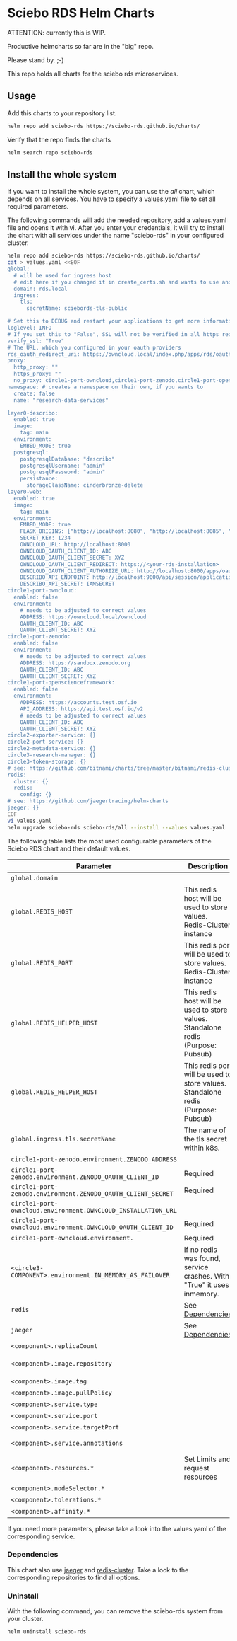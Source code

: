 # Sciebo RDS Helm Charts

ATTENTION:
currently this is WIP.

Productive helmcharts so far are in the "big" repo.

Please stand by. ;-)

This repo holds all charts for the sciebo rds microservices.

## Usage

Add this charts to your repository list.

```bash
helm repo add sciebo-rds https://sciebo-rds.github.io/charts/
```

Verify that the repo finds the charts

```bash
helm search repo sciebo-rds
```

## Install the whole system

If you want to install the whole system, you can use the *all* chart, which depends on all services. You have to specify a values.yaml file to set all required parameters.

The following commands will add the needed repository, add a values.yaml file and opens it with vi. After you enter your credentials, it will try to install the chart with all services under the name "sciebo-rds" in your configured cluster.

```bash
helm repo add sciebo-rds https://sciebo-rds.github.io/charts/
cat > values.yaml <<EOF
global:
  # will be used for ingress host
  # edit here if you changed it in create_certs.sh and wants to use another domain
  domain: rds.local
  ingress:
    tls:
      secretName: sciebords-tls-public

# Set this to DEBUG and restart your applications to get more informations in logs. Default: INFO
loglevel: INFO
# If you set this to "False", SSL will not be verified in all https requests. Default: "True"
verify_ssl: "True"
# The URL, which you configured in your oauth providers
rds_oauth_redirect_uri: https://owncloud.local/index.php/apps/rds/oauth
proxy:
  http_proxy: ""
  https_proxy: ""
  no_proxy: circle1-port-owncloud,circle1-port-zenodo,circle1-port-openscienceframework,circle1-port-reva,circle2-port-service,circle3-token-storage,circle3-research-manager
namespace: # creates a namespace on their own, if you wants to
  create: false
  name: "research-data-services"

layer0-describo:
  enabled: true
  image:
    tag: main
  environment:
    EMBED_MODE: true
  postgresql:
    postgresqlDatabase: "describo"
    postgresqlUsername: "admin"
    postgresqlPassword: "admin"
    persistance:
      storageClassName: cinderbronze-delete
layer0-web:
  enabled: true
  image:
    tag: main
  environment:
    EMBED_MODE: true
    FLASK_ORIGINS: ["http://localhost:8080", "http://localhost:8085", "http://localhost:8000", "http://localhost:9100"]
    SECRET_KEY: 1234
    OWNCLOUD_URL: http://localhost:8000
    OWNCLOUD_OAUTH_CLIENT_ID: ABC
    OWNCLOUD_OAUTH_CLIENT_SECRET: XYZ
    OWNCLOUD_OAUTH_CLIENT_REDIRECT: https://<your-rds-installation>
    OWNCLOUD_OAUTH_CLIENT_AUTHORIZE_URL: http://localhost:8000/apps/oauth2/authorize
    DESCRIBO_API_ENDPOINT: http://localhost:9000/api/session/application
    DESCRIBO_API_SECRET: IAMSECRET
circle1-port-owncloud:
  enabled: false
  environment:
    # needs to be adjusted to correct values
    ADDRESS: https://owncloud.local/owncloud
    OAUTH_CLIENT_ID: ABC
    OAUTH_CLIENT_SECRET: XYZ
circle1-port-zenodo:
  enabled: false
  environment:
    # needs to be adjusted to correct values
    ADDRESS: https://sandbox.zenodo.org
    OAUTH_CLIENT_ID: ABC
    OAUTH_CLIENT_SECRET: XYZ
circle1-port-openscienceframework:
  enabled: false
  environment:
    ADDRESS: https://accounts.test.osf.io
    API_ADDRESS: https://api.test.osf.io/v2
    # needs to be adjusted to correct values
    OAUTH_CLIENT_ID: ABC
    OAUTH_CLIENT_SECRET: XYZ
circle2-exporter-service: {}
circle2-port-service: {}
circle2-metadata-service: {}
circle3-research-manager: {}
circle3-token-storage: {}
# see: https://github.com/bitnami/charts/tree/master/bitnami/redis-cluster
redis:
  cluster: {}
  redis:
    config: {}
# see: https://github.com/jaegertracing/helm-charts
jaeger: {}
EOF
vi values.yaml
helm upgrade sciebo-rds sciebo-rds/all --install --values values.yaml
```

The following table lists the most used configurable parameters of the Sciebo RDS chart and their default values.

| Parameter                                                     | Description                                                                      | Default                                              |
| ------------------------------------------------------------- | -------------------------------------------------------------------------------- | ---------------------------------------------------- |
| `global.domain`                                               |                                                                                  | https://localhost                                    |
| `global.REDIS_HOST`                                           | This redis host will be used to store values. Redis-Cluster instance             | redis                                                |
| `global.REDIS_PORT`                                           | This redis port will be used to store values. Redis-Cluster instance             | 6379                                                 |
| `global.REDIS_HELPER_HOST`                                    | This redis host will be used to store values. Standalone redis (Purpose: Pubsub) | redis                                                |
| `global.REDIS_HELPER_HOST`                                    | This redis port will be used to store values. Standalone redis (Purpose: Pubsub) | 6379                                                 |
| `global.ingress.tls.secretName`                               | The name of the tls secret within k8s.                                           | "sciebords-tls-public"                               |
| `circle1-port-zenodo.environment.ZENODO_ADDRESS`              |                                                                                  | https://sandbox.zenodo.org                           |
| `circle1-port-zenodo.environment.ZENODO_OAUTH_CLIENT_ID`      | Required                                                                         |                                                      |
| `circle1-port-zenodo.environment.ZENODO_OAUTH_CLIENT_SECRET`  | Required                                                                         |                                                      |
| `circle1-port-owncloud.environment.OWNCLOUD_INSTALLATION_URL` |                                                                                  | https://localhost/owncloud                           |
| `circle1-port-owncloud.environment.OWNCLOUD_OAUTH_CLIENT_ID`  | Required                                                                         |                                                      |
| `circle1-port-owncloud.environment.`                          | Required                                                                         |                                                      |
| `<circle3-COMPONENT>.environment.IN_MEMORY_AS_FAILOVER`       | If no redis was found, service crashes. With "True" it uses inmemory.            | "False"                                              |
| `redis`                                                       | See [Dependencies](#Dependencies)                                                |                                                      |
| `jaeger`                                                      | See [Dependencies](#Dependencies)                                                |                                                      |
| `<component>.replicaCount`                                    |                                                                                  | 1                                                    |
| `<component>.image.repository`                                |                                                                                  | `zivgitlab.wwu.io/sciebo-rds/sciebo-rds/<component>` |
| `<component>.image.tag`                                       |                                                                                  | master                                               |
| `<component>.image.pullPolicy`                                |                                                                                  | Always                                               |
| `<component>.service.type`                                    |                                                                                  | ClusterIP                                            |
| `<component>.service.port`                                    |                                                                                  | 80                                                   |
| `<component>.service.targetPort`                              |                                                                                  | 8080                                                 |
| `<component>.service.annotations`                             |                                                                                  | prometheus.io/scrape: "true"                         |
| `<component>.resources.*`                                     | Set Limits and request resources                                                 | {}                                                   |
| `<component>.nodeSelector.*`                                  |                                                                                  | {}                                                   |
| `<component>.tolerations.*`                                   |                                                                                  | []                                                   |
| `<component>.affinity.*`                                      |                                                                                  | {}                                                   |
If you need more parameters, please take a look into the values.yaml of the corresponding service.

### Dependencies

This chart also use [jaeger](https://github.com/jaegertracing/helm-charts) and [redis-cluster](https://github.com/bitnami/charts/tree/master/bitnami/redis-cluster). Take a look to the corresponding repositories to find all options.

### Uninstall 

With the following command, you can remove the sciebo-rds system from your cluster.

```bash
helm uninstall sciebo-rds
```
